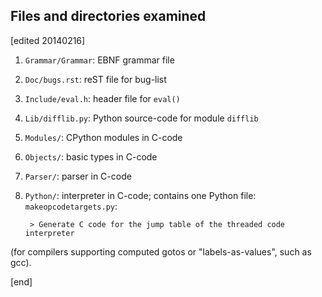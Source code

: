 ## Files and directories examined

[edited 20140216]

1. `Grammar/Grammar`: EBNF grammar file
1. `Doc/bugs.rst`: reST file for bug-list
1. `Include/eval.h`: header file for `eval()`
1. `Lib/difflib.py`: Python source-code for module `difflib`
1. `Modules/`: CPython modules in C-code
1. `Objects/`: basic types in C-code
1. `Parser/`: parser in C-code
1. `Python/`: interpreter in C-code; contains one Python file: `makeopcodetargets.py`:

        > Generate C code for the jump table of the threaded code interpreter 
(for compilers supporting computed gotos or "labels-as-values", such as gcc).

[end]